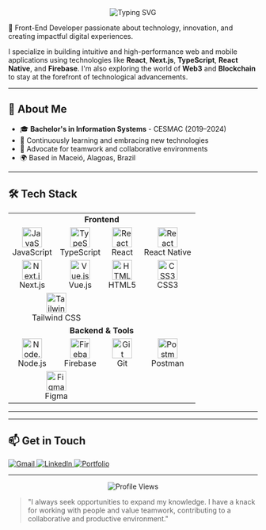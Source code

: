 <div align="center">
  <img src="https://readme-typing-svg.herokuapp.com?font=Fira+Code&weight=500&size=40&pause=1000&color=2E8B57&center=true&vCenter=true&random=false&width=600&height=100&lines=Hello,+I'm+Pedro+Moura;Front-End+Developer;Web+%26+Mobile+Enthusiast" alt="Typing SVG" />
</div>

<!--
<div align="center">
  <img src="https://github-readme-stats.vercel.app/api?username=peedromoura&show_icons=true&theme=radical" alt="GitHub Stats" />
  <img src="https://github-readme-streak-stats.herokuapp.com/?user=peedromoura&theme=radical" alt="GitHub Streak" />
</div>
-->

🚀 Front-End Developer passionate about technology, innovation, and creating impactful digital experiences.

I specialize in building intuitive and high-performance web and mobile applications using technologies like **React**, **Next.js**, **TypeScript**, **React Native**, and **Firebase**. I'm also exploring the world of **Web3** and **Blockchain** to stay at the forefront of technological advancements.

---

## 🧠 About Me

- 🎓 **Bachelor's in Information Systems** - CESMAC (2019–2024)
- 🌱 Continuously learning and embracing new technologies
- 🤝 Advocate for teamwork and collaborative environments
- 🌍 Based in Maceió, Alagoas, Brazil

---

## 🛠️ Tech Stack
<table>
<tr>
<td align="center" colspan="4"><b>Frontend</b></td>
</tr>
<tr>
<td align="center">
<img src="https://cdn.jsdelivr.net/gh/devicons/devicon/icons/javascript/javascript-original.svg" width="40" height="40" alt="JavaScript"/>
<br>JavaScript
</td>
<td align="center">
<img src="https://cdn.jsdelivr.net/gh/devicons/devicon/icons/typescript/typescript-original.svg" width="40" height="40" alt="TypeScript"/>
<br>TypeScript
</td>
<td align="center">
<img src="https://cdn.jsdelivr.net/gh/devicons/devicon/icons/react/react-original.svg" width="40" height="40" alt="React"/>
<br>React
</td>
<td align="center">
<img src="https://cdn.jsdelivr.net/gh/devicons/devicon/icons/react/react-original.svg" width="40" height="40" alt="React Native"/>
<br>React Native
</td>
</tr>
<tr>
<td align="center">
<img src="https://cdn.jsdelivr.net/gh/devicons/devicon/icons/nextjs/nextjs-original.svg" width="40" height="40" alt="Next.js"/>
<br>Next.js
</td>
<td align="center">
<img src="https://cdn.jsdelivr.net/gh/devicons/devicon/icons/vuejs/vuejs-original.svg" width="40" height="40" alt="Vue.js"/>
<br>Vue.js
</td>
<td align="center">
<img src="https://cdn.jsdelivr.net/gh/devicons/devicon/icons/html5/html5-original.svg" width="40" height="40" alt="HTML5"/>
<br>HTML5
</td>
<td align="center">
<img src="https://cdn.jsdelivr.net/gh/devicons/devicon/icons/css3/css3-original.svg" width="40" height="40" alt="CSS3"/>
<br>CSS3
</td>
</tr>
<tr>
<td align="center" colspan="2">
<img src="https://cdn.jsdelivr.net/gh/devicons/devicon/icons/tailwindcss/tailwindcss-plain.svg" width="40" height="40" alt="Tailwind CSS"/>
<br>Tailwind CSS
</td>
<td align="center" colspan="2"></td>
</tr>
<tr>
<td align="center" colspan="4"><b>Backend & Tools</b></td>
</tr>
<tr>
<td align="center">
<img src="https://cdn.jsdelivr.net/gh/devicons/devicon/icons/nodejs/nodejs-original.svg" width="40" height="40" alt="Node.js"/>
<br>Node.js
</td>
<td align="center">
<img src="https://cdn.jsdelivr.net/gh/devicons/devicon/icons/firebase/firebase-plain.svg" width="40" height="40" alt="Firebase"/>
<br>Firebase
</td>
<td align="center">
<img src="https://cdn.jsdelivr.net/gh/devicons/devicon/icons/git/git-original.svg" width="40" height="40" alt="Git"/>
<br>Git
</td>
<td align="center">
<img src="https://cdn.jsdelivr.net/gh/devicons/devicon/icons/postman/postman-original.svg" width="40" height="40" alt="Postman"/>
<br>Postman
</td>
</tr>
<tr>
<td align="center" colspan="2">
<img src="https://cdn.jsdelivr.net/gh/devicons/devicon/icons/figma/figma-original.svg" width="40" height="40" alt="Figma"/>
<br>Figma
</td>
<td align="center" colspan="2"></td>
</tr>
</table>

---

<!--
## 🚀 Featured Projects

<div align="center">
  <a href="https://github.com/peedromoura/project1">
    <img src="https://github-readme-stats.vercel.app/api/pin/?username=peedromoura&repo=project1&theme=radical" />
  </a>
  <a href="https://github.com/peedromoura/project2">
    <img src="https://github-readme-stats.vercel.app/api/pin/?username=peedromoura&repo=project2&theme=radical" />
  </a>
</div>
-->

---

## 📫 Get in Touch

<p align="left">
  <a href="mailto:contato.pedromouraa@gmail.com" target="_blank">
    <img src="https://img.shields.io/badge/Gmail-D14836?style=for-the-badge&logo=gmail&logoColor=white" alt="Gmail"/>
  </a>
  <a href="https://linkedin.com/in/peedromoura" target="_blank">
    <img src="https://img.shields.io/badge/LinkedIn-0077B5?style=for-the-badge&logo=linkedin&logoColor=white" alt="LinkedIn"/>
  </a>
  <a href="https://peedromoura.github.io/My-Portfolio/" target="_blank">
    <img src="https://img.shields.io/badge/Portfolio-255E63?style=for-the-badge&logo=About.me&logoColor=white" alt="Portfolio"/>
  </a>
</p>

---

<div align="center">
  <img src="https://komarev.com/ghpvc/?username=peedromoura&style=flat-square&color=blue" alt="Profile Views"/>
</div>

> "I always seek opportunities to expand my knowledge. I have a knack for working with people and value teamwork, contributing to a collaborative and productive environment."
